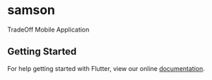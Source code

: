 # samson

TradeOff Mobile Application

## Getting Started

For help getting started with Flutter, view our online
[documentation](https://flutter.io/).
